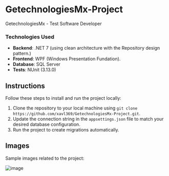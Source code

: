 # GetechnologiesMx-Project
GetechnologiesMx - Test Software Developer

### Technologies Used

- **Backend**: .NET 7 (using clean architecture with the Repository design pattern.)
- **Frontend**: WPF (Windows Presentation Fundation).
- **Database**: SQL Server
- **Tests**: NUnit (3.13.0)

## Instructions

Follow these steps to install and run the project locally:
1. Clone the repository to your local machine using `git clone https://github.com/xavl369/GetechnologiesMx-Project.git`.
2. Update the connection string in the `appsettings.json` file to match your desired database configuration.
3. Run the project to create migrations automatically.

## Images

Sample images related to the project:

![image](https://github.com/xavl369/GetechnologiesMx-Project/assets/31866236/4ec547af-729f-4d59-9d49-a181a3643442)

